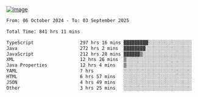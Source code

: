 
[![image](https://github.com/user-attachments/assets/3e37fcfd-5657-4b9d-95f6-80b564699e3f)](https://ayushmaurya.vercel.app)

<!--START_SECTION:waka-->

```txt
From: 06 October 2024 - To: 03 September 2025

Total Time: 841 hrs 11 mins

TypeScript                 297 hrs 16 mins ▓▓▓▓▓▓▓▓▓░░░░░░░░░░░░░░░░   35.20 %
Java                       272 hrs 2 mins  ▓▓▓▓▓▓▓▓░░░░░░░░░░░░░░░░░   32.21 %
JavaScript                 212 hrs 28 mins ▓▓▓▓▓▓▒░░░░░░░░░░░░░░░░░░   25.16 %
XML                        12 hrs 26 mins  ▒░░░░░░░░░░░░░░░░░░░░░░░░   01.47 %
Java Properties            12 hrs 4 mins   ▒░░░░░░░░░░░░░░░░░░░░░░░░   01.43 %
YAML                       7 hrs           ░░░░░░░░░░░░░░░░░░░░░░░░░   00.83 %
HTML                       6 hrs 57 mins   ░░░░░░░░░░░░░░░░░░░░░░░░░   00.82 %
JSON                       4 hrs 49 mins   ░░░░░░░░░░░░░░░░░░░░░░░░░   00.57 %
Other                      3 hrs 25 mins   ░░░░░░░░░░░░░░░░░░░░░░░░░   00.41 %
```

<!--END_SECTION:waka-->

<!--
**the-t3ch-wizard/the-t3ch-wizard** is a ✨ _special_ ✨ repository because its `README.md` (this file) appears on your GitHub profile.

Here are some ideas to get you started:

- 🔭 I’m currently working on ...
- 🌱 I’m currently learning ...
- 👯 I’m looking to collaborate on ...
- 🤔 I’m looking for help with ...
- 💬 Ask me about ...
- 📫 How to reach me: ...
- 😄 Pronouns: ...
- ⚡ Fun fact: ...
-->
